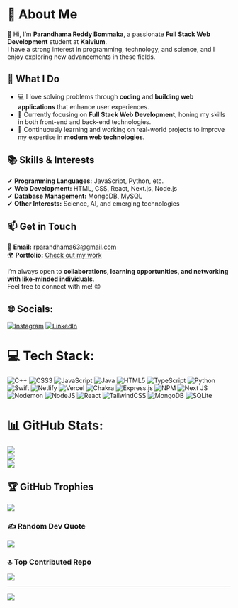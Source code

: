 <!---
PARANDHAMAREDDYBOMMAKA/PARANDHAMAREDDYBOMMAKA is a ✨ special ✨ repository because its `README.md` (this file) appears on your GitHub profile.
You can click the Preview link to take a look at your changes.
--->

# 💫 About Me  

👋 Hi, I’m **Parandhama Reddy Bommaka**, a passionate **Full Stack Web Development** student at **Kalvium**.  
I have a strong interest in programming, technology, and science, and I enjoy exploring new advancements in these fields.  

## 🚀 What I Do  
- 💻 I love solving problems through **coding** and **building web applications** that enhance user experiences.  
- 🌱 Currently focusing on **Full Stack Web Development**, honing my skills in both front-end and back-end technologies.  
- 🚀 Continuously learning and working on real-world projects to improve my expertise in **modern web technologies**.  

## 📚 Skills & Interests  
✔ **Programming Languages:** JavaScript, Python, etc.  
✔ **Web Development:** HTML, CSS, React, Next.js, Node.js  
✔ **Database Management:** MongoDB, MySQL  
✔ **Other Interests:** Science, AI, and emerging technologies  

## 📫 Get in Touch  
📧 **Email:** [rparandhama63@gmail.com](mailto:rparandhama63@gmail.com)  
🌍 **Portfolio:** [Check out my work](https://portfolio-parandhamareddys-projects.vercel.app/) 

I’m always open to **collaborations, learning opportunities, and networking with like-minded individuals**.  
Feel free to connect with me! 😊  


## 🌐 Socials:
[![Instagram](https://img.shields.io/badge/Instagram-%23E4405F.svg?logo=Instagram&logoColor=white)](https://instagram.com/parandhamareddybommaka) [![LinkedIn](https://img.shields.io/badge/LinkedIn-%230077B5.svg?logo=linkedin&logoColor=white)](https://www.linkedin.com/in/parandhama-reddy-bommaka/) 

# 💻 Tech Stack:
![C++](https://img.shields.io/badge/c++-%2300599C.svg?style=for-the-badge&logo=c%2B%2B&logoColor=white) ![CSS3](https://img.shields.io/badge/css3-%231572B6.svg?style=for-the-badge&logo=css3&logoColor=white) ![JavaScript](https://img.shields.io/badge/javascript-%23323330.svg?style=for-the-badge&logo=javascript&logoColor=%23F7DF1E) ![Java](https://img.shields.io/badge/java-%23ED8B00.svg?style=for-the-badge&logo=openjdk&logoColor=white) ![HTML5](https://img.shields.io/badge/html5-%23E34F26.svg?style=for-the-badge&logo=html5&logoColor=white) ![TypeScript](https://img.shields.io/badge/typescript-%23007ACC.svg?style=for-the-badge&logo=typescript&logoColor=white) ![Python](https://img.shields.io/badge/python-3670A0?style=for-the-badge&logo=python&logoColor=ffdd54) ![Swift](https://img.shields.io/badge/swift-F54A2A?style=for-the-badge&logo=swift&logoColor=white) ![Netlify](https://img.shields.io/badge/netlify-%23000000.svg?style=for-the-badge&logo=netlify&logoColor=#00C7B7) ![Vercel](https://img.shields.io/badge/vercel-%23000000.svg?style=for-the-badge&logo=vercel&logoColor=white) ![Chakra](https://img.shields.io/badge/chakra-%234ED1C5.svg?style=for-the-badge&logo=chakraui&logoColor=white) ![Express.js](https://img.shields.io/badge/express.js-%23404d59.svg?style=for-the-badge&logo=express&logoColor=%2361DAFB) ![NPM](https://img.shields.io/badge/NPM-%23CB3837.svg?style=for-the-badge&logo=npm&logoColor=white) ![Next JS](https://img.shields.io/badge/Next-black?style=for-the-badge&logo=next.js&logoColor=white) ![Nodemon](https://img.shields.io/badge/NODEMON-%23323330.svg?style=for-the-badge&logo=nodemon&logoColor=%BBDEAD) ![NodeJS](https://img.shields.io/badge/node.js-6DA55F?style=for-the-badge&logo=node.js&logoColor=white) ![React](https://img.shields.io/badge/react-%2320232a.svg?style=for-the-badge&logo=react&logoColor=%2361DAFB) ![TailwindCSS](https://img.shields.io/badge/tailwindcss-%2338B2AC.svg?style=for-the-badge&logo=tailwind-css&logoColor=white) ![MongoDB](https://img.shields.io/badge/MongoDB-%234ea94b.svg?style=for-the-badge&logo=mongodb&logoColor=white) ![SQLite](https://img.shields.io/badge/sqlite-%2307405e.svg?style=for-the-badge&logo=sqlite&logoColor=white)
# 📊 GitHub Stats:
![](https://github-readme-stats.vercel.app/api?username=PARANDHAMAREDDYBOMMAKA&theme=dark&hide_border=false&include_all_commits=true&count_private=true)<br/>
![](https://github-readme-streak-stats.herokuapp.com/?user=PARANDHAMAREDDYBOMMAKA&theme=dark&hide_border=false)<br/>
![](https://github-readme-stats.vercel.app/api/top-langs/?username=PARANDHAMAREDDYBOMMAKA&theme=dark&hide_border=false&include_all_commits=true&count_private=true&layout=compact)

## 🏆 GitHub Trophies
![](https://github-profile-trophy.vercel.app/?username=PARANDHAMAREDDYBOMMAKA&theme=radical&no-frame=false&no-bg=true&margin-w=4)

### ✍️ Random Dev Quote
![](https://quotes-github-readme.vercel.app/api?type=horizontal&theme=radical)

### 🔝 Top Contributed Repo
![](https://github-contributor-stats.vercel.app/api?username=PARANDHAMAREDDYBOMMAKA&limit=5&theme=dark&combine_all_yearly_contributions=true)

---
[![](https://visitcount.itsvg.in/api?id=PARANDHAMAREDDYBOMMAKA&icon=0&color=0)](https://visitcount.itsvg.in)

<!-- Proudly created with GPRM ( https://gprm.itsvg.in ) -->
